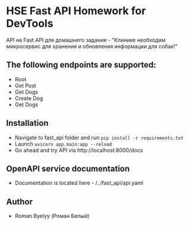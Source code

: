 # HSE Fast API Homework for DevTools
API на Fast API для домашнего задания  - "Клинике необходим микросервис для хранения и обновления информации для собак!"

## The following endpoints are supported:
 - Root
 - Get Post
 - Get Dogs
 - Create Dog
 - Get Dogs

## Installation
- Navigate to fast_api folder and run `pip install -r requirements.txt`
- Launch `uvicorn app.main:app --reload`
- Go ahead and try API via http://localhost:8000/docs

## OpenAPI service documentation
- Documentation is located here - /../fast_api/api.yaml

## Author
 - Roman Byelyy (Роман Белый)
